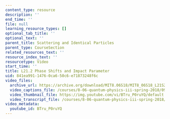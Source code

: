 ```yaml
---
content_type: resource
description: ''
end_time: ''
file: null
learning_resource_types: []
optional_tab_title: ''
optional_text: ''
parent_title: Scattering and Identical Particles
parent_type: CourseSection
related_resources_text: ''
resource_index_text: ''
resourcetype: Video
start_time: ''
title: L21.2 Phase Shifts and Impact Parameter
uid: 841ea991-1476-0ca6-50c6-e71873248f6c
video_files:
  archive_url: https://archive.org/download/MIT8.06S18/MIT8_06S18_L21S2_300k.mp4
  video_captions_file: /courses/8-06-quantum-physics-iii-spring-2018/09ac282b94c959b6af73f4eba5678ce2_BTru_P0ruYQ.vtt
  video_thumbnail_file: https://img.youtube.com/vi/BTru_P0ruYQ/default.jpg
  video_transcript_file: /courses/8-06-quantum-physics-iii-spring-2018/c52e2d8b5f8ae1032a88b2a098776045_BTru_P0ruYQ.pdf
video_metadata:
  youtube_id: BTru_P0ruYQ
---
```

